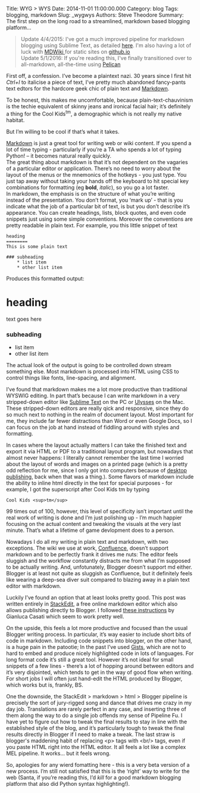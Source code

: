 Title: WYG > WYS
Date: 2014-11-01 11:00:00.000
Category: blog
Tags: blogging, markdown
Slug: _wygwys
Authors: Steve Theodore
Summary: The first step on the long road to a streamlined, markdown based blogging platform...

> Update 4/4/2015:  I've got a much improved pipeline for markdown blogging using Sublime Text, as detailed [here](http://techartsurvival.blogspot.com/2015/03/markdown-wrapup.html).  I'm also having a lot of luck with [MDWiki ](http://dynalon.github.io/mdwiki/#!index.md)for static sites on [github.io](http://github.io/)  
> Update 5/1/2016:  If you're reading this, I've finally transitioned over to all-markdown, all-the-time using [Pelican](http://docs.getpelican.com/en/3.6.3/index.html)

First off, a confession. I’ve become a plaintext nazi. 30 years since I first hit _Ctrl+I_ to italicise a piece of text, I’ve pretty much abandoned fancy-pants text edtors for the hardcore geek chic of plain text and [Markdown](http://daringfireball.net/projects/markdown/syntax).  

To be honest, this makes me uncomfortable, because plain-text-chauvinism is the techie equivalent of skinny jeans and ironical facial hair; it’s definitely a thing for the Cool Kids<sup>tm</sup>, a demographic which is not really my native habitat.  

But I’m willing to be cool if that’s what it takes.  
  
  
[Markdown](http://daringfireball.net/projects/markdown/syntax) is just a great tool for writing web or wiki content. If you spend a lot of time typing - particularly if you’re a TA who spends a lot of typing Python! – it becomes natural really quickly.  
The great thing about markdown is that it’s not dependent on the vagaries of a particular editor or application. There’s no need to worry about the layout of the menus or the mnemonics of the hotkeys - you just type. You just tap away without taking your hands off the keyboard to hit special key combinations for formatting (eg **bold**, _italic_), so you go a lot faster.   
In markdown, the emphasis is on the structure of what you’re writing instead of the presentation. You don’t format, you ‘mark up’ - that is you indicate what the job of a particular bit of text, is but you don’t describe it’s appearance. You can create headings, lists, block quotes, and even code snippets just using some simple conventions. Moreover the conventions are pretty readable in plain text. For example, you this little snippet of text  

    
    
    heading  
    ========  
    This is some plain text  
      
    ### subheading  
        * list item  
        * other list item  
    

Produces this formatted output:  


# heading

text goes here  


### subheading

  * list item
  * other list item

The actual look of the output is going to be controlled down stream something else. Most markdown is processed into HTML using CSS to control things like fonts, line-spacing, and alignment.   

I’ve found that markdown makes me a lot more productive than traditional WYSWIG editing. In part that’s because I can write markdown in a very stripped-down editor like [Sublime Text](http://www.sublimetext.com/) on the PC or [Ulysses](http://www.ulyssesapp.com/) on the Mac. These stripped-down editors are really qick and responsive, since they do so much next to nothing in the realm of document layout. Most important for me, they include far fewer distractions than Word or even Google Docs, so I can focus on the job at hand instead of fiddling around with styles and formatting.   

In cases where the layout actually matters I can take the finished text and export it via HTML or PDF to a traditional layout program, but nowadays that almost never happens: I literally cannot remember the last time I worried about the layout of words and images on a printed page (which is a pretty odd reflection for me, since I only got into computers because of [desktop publishing](http://www.opticentre.net/FAQ/Desktop-publishing-%28DTP%29/History-of-Desktop-publishing/), back when that was a thing.). Some flavors of markdown include the ability to inline html directly in the text for special purposes - for example, I got the superscript after Cool Kids tm by typing  
    
    Cool Kids <sup>tm</sup>   
    

99 times out of 100, however, this level of specificity isn’t important until the real work of writing is done and I’m just polishing up - I’m much happier focusing on the actual content and tweaking the visuals at the very last minute. That’s what a lifetime of game devlopment does to a person. 

Nowadays I do all my writing in plain text and markdown, with two exceptions. The wiki we use at work, [Confluence](https://www.atlassian.com/software/confluence?_mid=2c4fae43fb6d045f4fbe6afdba94a6fe&gclid=Cj0KEQjwt7KiBRD9lOePpe_BhrgBEiQAHaS_19HAtXBp54afa2VUzVBDBXsvpGSZWav3m92wizJ8DZsaAtPB8P8HAQ), doesn’t support markdown and to be perfectly frank it drives me nuts: The editor feels sluggish and the workflow constantly distracts me from what I’m supposed to be actually writing. And, unfotunately, Blogger doesn’t support md either. Blogger is at least not quite as sluggish as Confluence, but it definitely feels like wearing a deep-sea diver suit compared to blazing away in a plain text editor with markdown.  

Luckily I’ve found an option that at least looks pretty good. This post was written entirely in [StackEdit](https://stackedit.io/), a free online markdown editor which also allows publishing directly to Blogger. I followed [these instructions](http://www.g14n.info/2013/12/how-to-use-markdown-to-edit-blogger.html) by Gianluca Casati which seem to work pretty well.   

On the upside, this feels a lot more productive and focused than the usual Blogger writing process. In particular, it’s way easier to include short bits of code in markdown. Including code snippets into blogger, on the other hand, is a huge pain in the patootie; In the past I’ve used [Gists](https://help.github.com/articles/about-gists/), which are not to hard to embed and produce nicely highlighted code in lots of languages. For long format code it’s still a great tool. However it’s not ideal for small snippets of a few lines - there’s a lot of hopping around between editors and it’s very disjointed, which tends to get in the way of good flow when writing. For short jobs I will often just hand-edit the HTML produced by Blogger, which works but is, frankly, BS.   

One the downside, the StackEdit &gt; markdown &gt; html &gt; Blogger pipeline is precisely the sort of jury-rigged song and dance that drives me crazy in my day job. Translations are rarely perfect in any case, and inserting three of them along the way to do a single job offends my sense of Pipeline Fu. I have yet to figure out how to tweak the final results to stay in line with the established style of the blog, and it’s particularly tough to tweak the final results directly in Blogger if I need to make a tweak. The last straw is blogger's maddening habit of replacing &lt;p&gt; tags with &lt;br/&gt; tags, even if you paste HTML right into the HTML editor.  It all feels a lot like a complex MEL pipeline. It works... but it feels wrong.  

So, apologies for any wierd fomatting here - this is a very beta version of a new process. I’m still not satisfied that this is the ‘right’ way to write for the web (Santa, if you’re reading this, I’d _kill_ for a good markdown blogging platform that also did Python syntax highlighting!).

